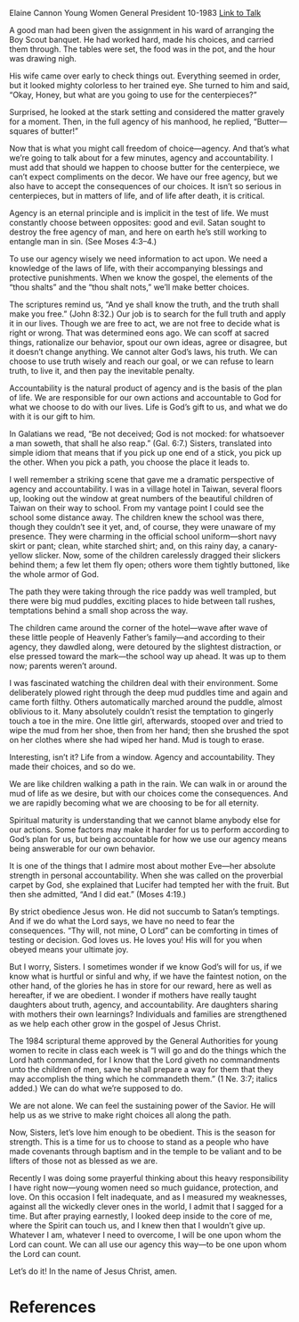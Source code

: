 Elaine Cannon
Young Women General President
10-1983
[Link to Talk](https://www.churchofjesuschrist.org/study/general-conference/1983/10/agency-and-accountability?lang=eng)

A good man had been given the assignment in his ward of arranging the Boy Scout banquet. He had worked hard, made his choices, and carried them through. The tables were set, the food was in the pot, and the hour was drawing nigh.

His wife came over early to check things out. Everything seemed in order, but it looked mighty colorless to her trained eye. She turned to him and said, “Okay, Honey, but what are you going to use for the centerpieces?”

Surprised, he looked at the stark setting and considered the matter gravely for a moment. Then, in the full agency of his manhood, he replied, “Butter—squares of butter!”

Now that is what you might call freedom of choice—agency. And that’s what we’re going to talk about for a few minutes, agency and accountability. I must add that should we happen to choose butter for the centerpiece, we can’t expect compliments on the decor. We have our free agency, but we also have to accept the consequences of our choices. It isn’t so serious in centerpieces, but in matters of life, and of life after death, it is critical.

Agency is an eternal principle and is implicit in the test of life. We must constantly choose between opposites: good and evil. Satan sought to destroy the free agency of man, and here on earth he’s still working to entangle man in sin. (See Moses 4:3–4.)

To use our agency wisely we need information to act upon. We need a knowledge of the laws of life, with their accompanying blessings and protective punishments. When we know the gospel, the elements of the “thou shalts” and the “thou shalt nots,” we’ll make better choices.

The scriptures remind us, “And ye shall know the truth, and the truth shall make you free.” (John 8:32.) Our job is to search for the full truth and apply it in our lives. Though we are free to act, we are not free to decide what is right or wrong. That was determined eons ago. We can scoff at sacred things, rationalize our behavior, spout our own ideas, agree or disagree, but it doesn’t change anything. We cannot alter God’s laws, his truth. We can choose to use truth wisely and reach our goal, or we can refuse to learn truth, to live it, and then pay the inevitable penalty.

Accountability is the natural product of agency and is the basis of the plan of life. We are responsible for our own actions and accountable to God for what we choose to do with our lives. Life is God’s gift to us, and what we do with it is our gift to him.

In Galatians we read, “Be not deceived; God is not mocked: for whatsoever a man soweth, that shall he also reap.” (Gal. 6:7.) Sisters, translated into simple idiom that means that if you pick up one end of a stick, you pick up the other. When you pick a path, you choose the place it leads to.

I well remember a striking scene that gave me a dramatic perspective of agency and accountability. I was in a village hotel in Taiwan, several floors up, looking out the window at great numbers of the beautiful children of Taiwan on their way to school. From my vantage point I could see the school some distance away. The children knew the school was there, though they couldn’t see it yet, and, of course, they were unaware of my presence. They were charming in the official school uniform—short navy skirt or pant; clean, white starched shirt; and, on this rainy day, a canary-yellow slicker. Now, some of the children carelessly dragged their slickers behind them; a few let them fly open; others wore them tightly buttoned, like the whole armor of God.

The path they were taking through the rice paddy was well trampled, but there were big mud puddles, exciting places to hide between tall rushes, temptations behind a small shop across the way.

The children came around the corner of the hotel—wave after wave of these little people of Heavenly Father’s family—and according to their agency, they dawdled along, were detoured by the slightest distraction, or else pressed toward the mark—the school way up ahead. It was up to them now; parents weren’t around.

I was fascinated watching the children deal with their environment. Some deliberately plowed right through the deep mud puddles time and again and came forth filthy. Others automatically marched around the puddle, almost oblivious to it. Many absolutely couldn’t resist the temptation to gingerly touch a toe in the mire. One little girl, afterwards, stooped over and tried to wipe the mud from her shoe, then from her hand; then she brushed the spot on her clothes where she had wiped her hand. Mud is tough to erase.

Interesting, isn’t it? Life from a window. Agency and accountability. They made their choices, and so do we.

We are like children walking a path in the rain. We can walk in or around the mud of life as we desire, but with our choices come the consequences. And we are rapidly becoming what we are choosing to be for all eternity.

Spiritual maturity is understanding that we cannot blame anybody else for our actions. Some factors may make it harder for us to perform according to God’s plan for us, but being accountable for how we use our agency means being answerable for our own behavior.

It is one of the things that I admire most about mother Eve—her absolute strength in personal accountability. When she was called on the proverbial carpet by God, she explained that Lucifer had tempted her with the fruit. But then she admitted, “And I did eat.” (Moses 4:19.)

By strict obedience Jesus won. He did not succumb to Satan’s temptings. And if we do what the Lord says, we have no need to fear the consequences. “Thy will, not mine, O Lord” can be comforting in times of testing or decision. God loves us. He loves you! His will for you when obeyed means your ultimate joy.

But I worry, Sisters. I sometimes wonder if we know God’s will for us, if we know what is hurtful or sinful and why, if we have the faintest notion, on the other hand, of the glories he has in store for our reward, here as well as hereafter, if we are obedient. I wonder if mothers have really taught daughters about truth, agency, and accountability. Are daughters sharing with mothers their own learnings? Individuals and families are strengthened as we help each other grow in the gospel of Jesus Christ.

The 1984 scriptural theme approved by the General Authorities for young women to recite in class each week is “I will go and do the things which the Lord hath commanded, for I know that the Lord giveth no commandments unto the children of men, save he shall prepare a way for them that they may accomplish the thing which he commandeth them.” (1 Ne. 3:7; italics added.) We can do what we’re supposed to do.

We are not alone. We can feel the sustaining power of the Savior. He will help us as we strive to make right choices all along the path.

Now, Sisters, let’s love him enough to be obedient. This is the season for strength. This is a time for us to choose to stand as a people who have made covenants through baptism and in the temple to be valiant and to be lifters of those not as blessed as we are.

Recently I was doing some prayerful thinking about this heavy responsibility I have right now—young women need so much guidance, protection, and love. On this occasion I felt inadequate, and as I measured my weaknesses, against all the wickedly clever ones in the world, I admit that I sagged for a time. But after praying earnestly, I looked deep inside to the core of me, where the Spirit can touch us, and I knew then that I wouldn’t give up. Whatever I am, whatever I need to overcome, I will be one upon whom the Lord can count. We can all use our agency this way—to be one upon whom the Lord can count.

Let’s do it! In the name of Jesus Christ, amen.

# References
